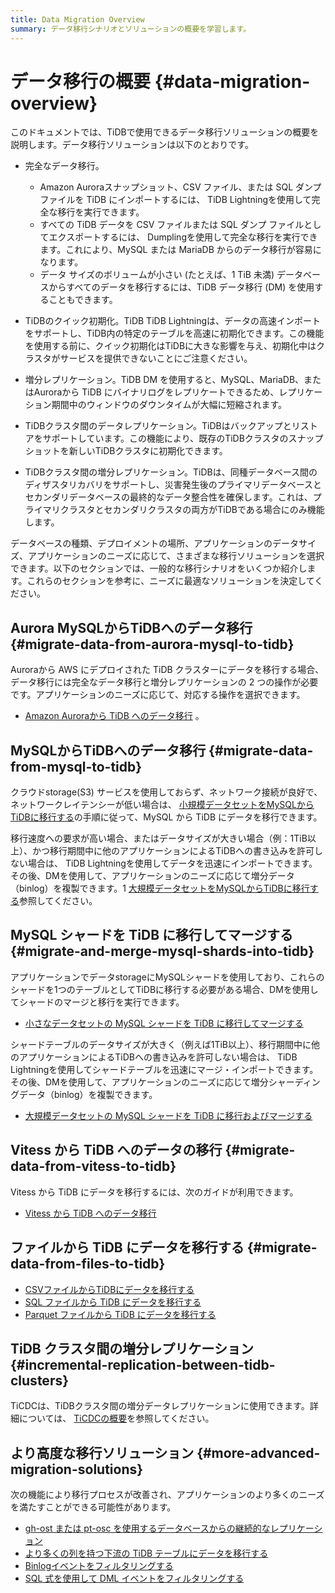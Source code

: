 ```yaml
---
title: Data Migration Overview
summary: データ移行シナリオとソリューションの概要を学習します。
---
```


# データ移行の概要 {#data-migration-overview}

このドキュメントでは、TiDBで使用できるデータ移行ソリューションの概要を説明します。データ移行ソリューションは以下のとおりです。

-   完全なデータ移行。
    -   Amazon Auroraスナップショット、CSV ファイル、または SQL ダンプファイルを TiDB にインポートするには、 TiDB Lightningを使用して完全な移行を実行できます。
    -   すべての TiDB データを CSV ファイルまたは SQL ダンプ ファイルとしてエクスポートするには、 Dumplingを使用して完全な移行を実行できます。これにより、MySQL または MariaDB からのデータ移行が容易になります。
    -   データ サイズのボリュームが小さい (たとえば、1 TiB 未満) データベースからすべてのデータを移行するには、TiDB データ移行 (DM) を使用することもできます。

-   TiDBのクイック初期化。TiDB TiDB Lightningは、データの高速インポートをサポートし、TiDB内の特定のテーブルを高速に初期化できます。この機能を使用する前に、クイック初期化はTiDBに大きな影響を与え、初期化中はクラスタがサービスを提供できないことにご注意ください。

-   増分レプリケーション。TiDB DM を使用すると、MySQL、MariaDB、またはAuroraから TiDB にバイナリログをレプリケートできるため、レプリケーション期間中のウィンドウのダウンタイムが大幅に短縮されます。

-   TiDBクラスタ間のデータレプリケーション。TiDBはバックアップとリストアをサポートしています。この機能により、既存のTiDBクラスタのスナップショットを新しいTiDBクラスタに初期化できます。

-   TiDBクラスタ間の増分レプリケーション。TiDBは、同種データベース間のディザスタリカバリをサポートし、災害発生後のプライマリデータベースとセカンダリデータベースの最終的なデータ整合性を確保します。これは、プライマリクラスタとセカンダリクラスタの両方がTiDBである場合にのみ機能します。

データベースの種類、デプロイメントの場所、アプリケーションのデータサイズ、アプリケーションのニーズに応じて、さまざまな移行ソリューションを選択できます。以下のセクションでは、一般的な移行シナリオをいくつか紹介します。これらのセクションを参考に、ニーズに最適なソリューションを決定してください。

## Aurora MySQLからTiDBへのデータ移行 {#migrate-data-from-aurora-mysql-to-tidb}

Auroraから AWS にデプロイされた TiDB クラスターにデータを移行する場合、データ移行には完全なデータ移行と増分レプリケーションの 2 つの操作が必要です。アプリケーションのニーズに応じて、対応する操作を選択できます。

-   [Amazon Auroraから TiDB へのデータ移行](/migrate-aurora-to-tidb.md) 。

## MySQLからTiDBへのデータ移行 {#migrate-data-from-mysql-to-tidb}

クラウドstorage(S3) サービスを使用しておらず、ネットワーク接続が良好で、ネットワークレイテンシーが低い場合は、 [小規模データセットをMySQLからTiDBに移行する](/migrate-small-mysql-to-tidb.md)の手順に従って、MySQL から TiDB にデータを移行できます。

移行速度への要求が高い場合、またはデータサイズが大きい場合（例：1TiB以上）、かつ移行期間中に他のアプリケーションによるTiDBへの書き込みを許可しない場合は、 TiDB Lightningを使用してデータを迅速にインポートできます。その後、DMを使用して、アプリケーションのニーズに応じて増分データ（binlog）を複製できます。1 [大規模データセットをMySQLからTiDBに移行する](/migrate-large-mysql-to-tidb.md)参照してください。

## MySQL シャードを TiDB に移行してマージする {#migrate-and-merge-mysql-shards-into-tidb}

アプリケーションでデータstorageにMySQLシャードを使用しており、これらのシャードを1つのテーブルとしてTiDBに移行する必要がある場合、DMを使用してシャードのマージと移行を実行できます。

-   [小さなデータセットの MySQL シャードを TiDB に移行してマージする](/migrate-small-mysql-shards-to-tidb.md)

シャードテーブルのデータサイズが大きく（例えば1TiB以上）、移行期間中に他のアプリケーションによるTiDBへの書き込みを許可しない場合は、 TiDB Lightningを使用してシャードテーブルを迅速にマージ・インポートできます。その後、DMを使用して、アプリケーションのニーズに応じて増分シャーディングデータ（binlog）を複製できます。

-   [大規模データセットの MySQL シャードを TiDB に移行およびマージする](/migrate-large-mysql-shards-to-tidb.md)

## Vitess から TiDB へのデータの移行 {#migrate-data-from-vitess-to-tidb}

Vitess から TiDB にデータを移行するには、次のガイドが利用できます。

-   [Vitess から TiDB へのデータ移行](/migrate-from-vitess.md)

## ファイルから TiDB にデータを移行する {#migrate-data-from-files-to-tidb}

-   [CSVファイルからTiDBにデータを移行する](/migrate-from-csv-files-to-tidb.md)
-   [SQL ファイルから TiDB にデータを移行する](/migrate-from-sql-files-to-tidb.md)
-   [Parquet ファイルから TiDB にデータを移行する](/migrate-from-parquet-files-to-tidb.md)

## TiDB クラスタ間の増分レプリケーション {#incremental-replication-between-tidb-clusters}

TiCDCは、TiDBクラスタ間の増分データレプリケーションに使用できます。詳細については、 [TiCDCの概要](/ticdc/ticdc-overview.md)を参照してください。

## より高度な移行ソリューション {#more-advanced-migration-solutions}

次の機能により移行プロセスが改善され、アプリケーションのより多くのニーズを満たすことができる可能性があります。

-   [gh-ost または pt-osc を使用するデータベースからの継続的なレプリケーション](/migrate-with-pt-ghost.md)
-   [より多くの列を持つ下流の TiDB テーブルにデータを移行する](/migrate-with-more-columns-downstream.md)
-   [Binlogイベントをフィルタリングする](/filter-binlog-event.md)
-   [SQL 式を使用して DML イベントをフィルタリングする](/filter-dml-event.md)
